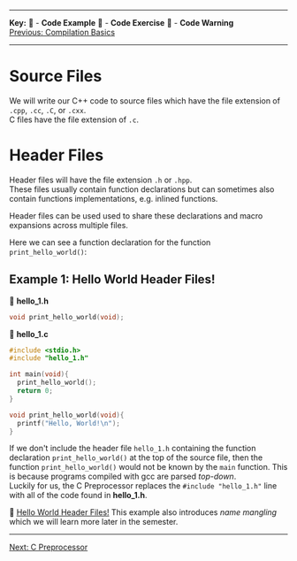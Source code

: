 
---
**Key:** 
:large_orange_diamond: - **Code Example** 
:large_blue_diamond: - **Code Exercise** 
:red_circle: - **Code Warning**  
[Previous: Compilation Basics](https://github.com/ackirby88/CS107/blob/master/C-Basics/C-0-CompilationBasics.md)

---
# Source Files
We will write our C++ code to source files which have the file extension of `.cpp`, `.cc`, `.C`, or `.cxx`.  
C files have the file extension of `.c`.

# Header Files
Header files will have the file extension `.h` or `.hpp`.  
These files usually contain function declarations but can sometimes also contain functions implementations, e.g. inlined functions.  

Header files can be used used to share these declarations and macro expansions across multiple files.  

Here we can see a function declaration for the function `print_hello_world()`:
## Example 1: Hello World Header Files!
:large_blue_diamond: **hello_1.h**
```C
void print_hello_world(void);
```

:large_blue_diamond: **hello_1.c**
```C
#include <stdio.h>
#include "hello_1.h"

int main(void){
  print_hello_world();
  return 0;
}

void print_hello_world(void){
  printf("Hello, World!\n");
}
```  
If we don't include the header file `hello_1.h` containing the function declaration `print_hello_world()` at the top of the source file, then the function `print_hello_world()` would not be known by the `main` function. This is because programs compiled with gcc are parsed *top-down*.  
Luckily for us, the C Preprocessor replaces the `#include "hello_1.h"` line with all of the code found in **hello_1.h**.  

:large_orange_diamond: [Hello World Header Files!](https://bit.ly/2WPu1XD) This example also introduces *name mangling* which we will learn more later in the semester.

---
[Next: C Preprocessor](https://github.com/ackirby88/CS107/blob/master/C-Basics/C-2-Prepocessor.md)
